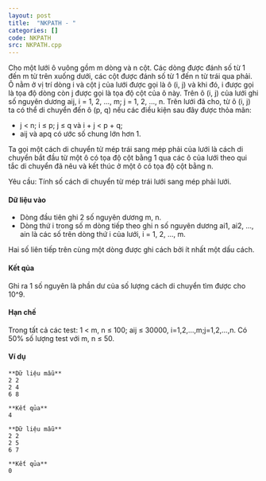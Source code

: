 ```yaml
---
layout: post
title:  "NKPATH - "
categories: []
code: NKPATH
src: NKPATH.cpp
---
```




  



Cho một lưới ô vuông gồm m dòng và n cột. Các dòng được đánh số từ 1 đến m từ trên xuống dưới, các cột được đánh số từ 1 đến n từ trái qua phải. Ô nằm ở vị trí dòng i và cột j của lưới được gọi là ô (i, j) và khi đó, i được gọi là tọa độ dòng còn j được gọi là tọa độ cột của ô này. Trên ô (i, j) của lưới ghi số nguyên dương aij, i = 1, 2, …, m; j = 1, 2, …, n. Trên lưới đã cho, từ ô (i, j) ta có thể di chuyển đến ô (p, q) nếu các điều kiện sau đây được thỏa mãn:

*   j < n; i ≤ p; j ≤ q và i + j < p + q;
*   aij và apq có ước số chung lớn hơn 1.

Ta gọi một cách di chuyển từ mép trái sang mép phải của lưới là cách di chuyển bắt đầu từ một ô có tọa độ cột bằng 1 qua các ô của lưới theo qui tắc di chuyển đã nêu và kết thúc ở một ô có tọa độ cột bằng n.

Yêu cầu: Tính số cách di chuyển từ mép trái lưới sang mép phải lưới.

#### Dữ liệu vào

*   Dòng đầu tiên ghi 2 số nguyên dương m, n.
*   Dòng thứ i trong số m dòng tiếp theo ghi n số nguyên dương ai1, ai2, …, ain là các số trên dòng thứ i của lưới, i = 1, 2, …, m.

Hai số liên tiếp trên cùng một dòng được ghi cách bởi ít nhất một dấu cách.

#### Kết qủa

Ghi ra 1 số nguyên là phần dư của số lượng cách di chuyển tìm được cho 10^9.

#### Hạn chế

Trong tất cả các test: 1 < m, n ≤ 100; aij ≤ 30000, i=1,2,…,m;j=1,2,…,n. Có 50% số lượng test với m, n ≤ 50.

#### Ví dụ

```
**Dữ liệu mẫu**
2 2
2 4
6 8

**Kết qủa**
4

**Dữ liệu mẫu**
2 2
2 5
6 7

**Kết qủa**
0

```

<!--more-->

